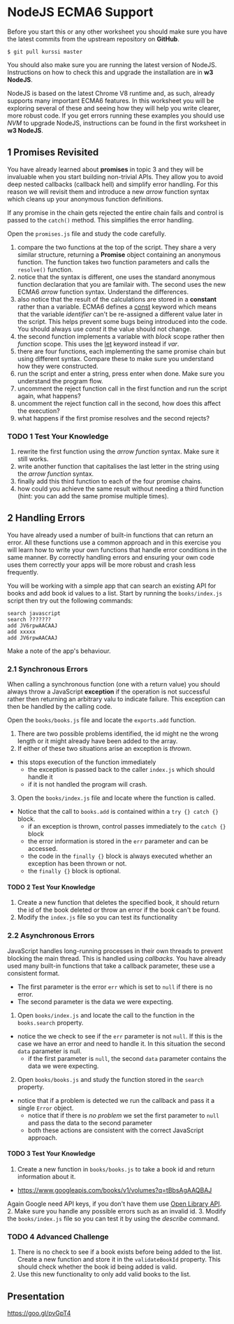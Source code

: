 # NodeJS ECMA6 Support

Before you start this or any other worksheet you should make sure you have the latest commits from the upstream repository on **GitHub**.
```
$ git pull kurssi master
```
You should also make sure you are running the latest version of NodeJS. Instructions on how to check this and upgrade the installation are in **w3 NodeJS**.

NodeJS is based on the latest Chrome V8 runtime and, as such, already supports many important ECMA6 features. In this worksheet you will be exploring several of these and seeing how they will help you write clearer, more robust code. If you get errors running these examples you should use _NVM_ to upgrade NodeJS, instructions can be found in the first worksheet in **w3 NodeJS**.

## 1 Promises Revisited

You have already learned about **promises** in topic 3 and they will be invaluable when you start building non-trivial APIs. They allow you to avoid deep nested callbacks (callback hell) and simplify error handling. For this reason we will revisit them and introduce a new _arrow_ function syntax which cleans up your anonymous function definitions.

If any promise in the chain gets rejected the entire chain fails and control is passed to the `catch()` method. This simplifies the error handling.

Open the `promises.js` file and study the code carefully.

1. compare the two functions at the top of the script. They share a very similar structure, returning a **Promise** object containing an anonymous function. The function takes two function parameters and calls the `resolve()` function.
2. notice that the syntax is different, one uses the standard anonymous function declaration that you are familair with. The second uses the new ECMA6 _arrow_ function syntax. Understand the differences.
3. also notice that the result of the calculations are stored in a **constant** rather than a variable. ECMA6 defines a [const](https://developer.mozilla.org/en/docs/Web/JavaScript/Reference/Statements/const) keyword which means that the variable _identifier_ can't be re-assigned a different value later in the script. This helps prevent some bugs being introduced into the code. You should always use _const_ it the value should not change.
4. the second function implements a variable with _block_ scope rather then _function_ scope. This uses the [let](https://developer.mozilla.org/en/docs/Web/JavaScript/Reference/Statements/let) keyword instead if _var_.
5. there are four functions, each implementing the same promise chain but using different syntax. Compare these to make sure you understand how they were constructed.
6. run the script and enter a string, press enter when done. Make sure you understand the program flow.
7. uncomment the reject function call in the first function and run the script again, what happens?
8. uncomment the reject function call in the second, how does this affect the execution?
9. what happens if the first promise resolves and the second rejects?

### TODO 1 Test Your Knowledge

1. rewrite the first function using the _arrow function_ syntax. Make sure it still works.
2. write another function that capitalises the last letter in the string using the _arrow function_ syntax.
3. finally add this third function to each of the four promise chains.
4. how could you achieve the same result without needing a third function (hint: you can add the same promise multiple times).

## 2 Handling Errors

You have already used a number of built-in functions that can return an error. All these functions use a common approach and in this exercise you will learn how to write your own functions that handle error conditions in the same manner. By correctly handling errors and ensuring your own code uses them correctly your apps will be more robust and crash less frequently.

You will be working with a simple app that can search an existing API for books and add book id values to a list. Start by running the `books/index.js` script then try out the following commands:
```
search javascript
search ???????
add JV6rpwAACAAJ
add xxxxx
add JV6rpwAACAAJ
```
Make a note of the app's behaviour.

### 2.1 Synchronous Errors

When calling a synchronous function (one with a return value) you should always throw a JavaScript **exception** if the operation is not successful rather then returning an arbitrary valu to indicate failure. This exception can then be handled by the calling code.

Open the `books/books.js` file and locate the `exports.add` function.

1. There are two possible problems identified, the id might ne the wrong length or it might already have been added to the array.
2. If either of these two situations arise an exception is _thrown_.
  - this stops execution of the function immediately
	- the exception is passed back to the caller `index.js` which should handle it
	- if it is not handled the program will crash.
3. Open the `books/index.js` file and locate where the function is called.
  - Notice that the call to `books.add` is contained within a `try {} catch {}` block.
	- if an exception is thrown, control passes immediately to the `catch {}` block
	- the error information is stored in the `err` parameter and can be accessed.
	- the code in the `finally {}` block is always executed whether an exception has been thrown or not.
	- the `finally {}` block is optional.

#### TODO 2 Test Your Knowledge

1. Create a new function that deletes the specified book, it should return the id of the book deleted or throw an error if the book can't be found.
2. Modify the `index.js` file so you can test its functionality

### 2.2 Asynchronous Errors

JavaScript handles long-running processes in their own threads to prevent blocking the main thread. This is handled using _callbacks_. You have already used many built-in functions that take a callback parameter, these use a consistent format.
- The first parameter is the error `err` which is set to `null` if there is no error.
- The second parameter is the data we were expecting.

1. Open `books/index.js` and locate the call to the function in the `books.search` property.
  - notice the we check to see if the `err` parameter is not `null`. If this is the case we have an error and need to handle it. In this situation the second `data` parameter is null.
	- if the first parameter is `null`, the second `data` parameter contains the data we were expecting.
2. Open `books/books.js` and study the function stored in the `search` property.
  - notice that if a problem is detected we run the callback and pass it a single `Error` object.
	- notice that if there is _no problem_ we set the first parameter to `null` and pass the data to the second parameter
	- both these actions are consistent with the correct JavaScript approach.

#### TODO 3 Test Your Knowledge

1. Create a new function in `books/books.js` to take a book id and return information about it.
  - https://www.googleapis.com/books/v1/volumes?q=tBbsAgAAQBAJ
  
  Again Google need API keys, if you don't have them use [Open Library API](https://openlibrary.org/developers/api).
2. Make sure you handle any possible errors such as an invalid id.
3. Modify the `books/index.js` file so you can test it by using the _describe_ command.

### TODO 4 Advanced Challenge

1. There is no check to see if a book exists before being added to the list. Create a new function and store it in the `validateBookId` property. This should check whether the book id being added is valid.
2. Use this new functionality to only add valid books to the list.

## Presentation

https://goo.gl/pvGpT4
